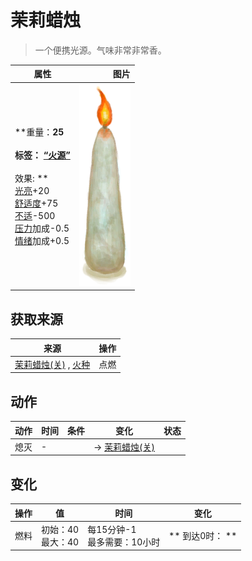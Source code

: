 # 茉莉蜡烛  
> 一个便携光源。气味非常非常香。  
  
  属性  |   图片   
 ----  |  ----:   
 **重量：**25<br><br>**标签：**	[“火源”](tag_FireSource.md)<br><br>** 效果: **<br>[光亮](Light.md)+20<br>[舒适度](Comfort.md)+75<br>[不适](Discomfort.md)-500<br>[压力](Stress.md)加成-0.5<br>[情绪](Morale.md)加成+0.5  |  ![](Sprite/CandleOnJasmine.png)   
  
## 获取来源  
来源  |  操作  
----  |  ----  
[茉莉蜡烛(关)](CandleJasmineOff.md) , [火种](TinderLit.md)  |  点燃  
## 动作  
动作  |  时间  |  条件  |  变化  |  状态  
----  |  ----  |  ----  |  ----  |  ----  
熄灭<br>  |  -  |    |  → [茉莉蜡烛(关)](CandleJasmineOff.md)<br>  |    
## 变化   
操作  |  值  |  时间  |  变化  
----  |  ----  |  ----  |  ----  
燃料  |  初始：40<br>最大：40  |  每15分钟-1<br>最多需要：10小时  |  ** 到达0时： **  
